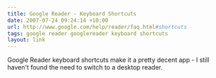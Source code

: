 ```yaml
---
title: Google Reader - Keyboard Shortcuts
date: 2007-07-24 09:24:14 +10:00
url: http://www.google.com/help/reader/faq.html#shortcuts
tags: google reader googlereader keyboard shortcuts
layout: link
---
```

Google Reader keyboard shortcuts make it a pretty decent app - I still haven't found the need to switch to a desktop reader.
